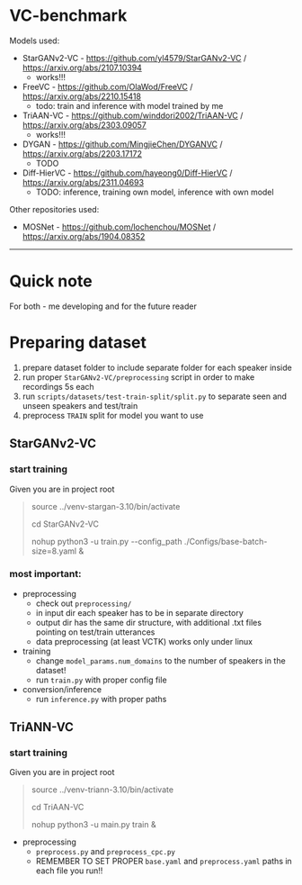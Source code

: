 # VC-benchmark

Models used:
- StarGANv2-VC - https://github.com/yl4579/StarGANv2-VC / https://arxiv.org/abs/2107.10394
  - works!!!
- FreeVC - https://github.com/OlaWod/FreeVC / https://arxiv.org/abs/2210.15418
  - todo: train and inference with model trained by me
- TriAAN-VC - https://github.com/winddori2002/TriAAN-VC / https://arxiv.org/abs/2303.09057
  - works!!!
- DYGAN - https://github.com/MingjieChen/DYGANVC / https://arxiv.org/abs/2203.17172
  - TODO
- Diff-HierVC - https://github.com/hayeong0/Diff-HierVC / https://arxiv.org/abs/2311.04693
  - TODO: inference, training own model, inference with own model

Other repositories used:
- MOSNet - https://github.com/lochenchou/MOSNet / https://arxiv.org/abs/1904.08352

---

# Quick note
For both - me developing and for the future reader

# Preparing dataset
1. prepare dataset folder to include separate folder for each speaker inside
2. run proper `StarGANv2-VC/preprocessing` script in order to make recordings 5s each
3. run `scripts/datasets/test-train-split/split.py` to separate seen and unseen speakers and test/train
4. preprocess `TRAIN` split for model you want to use 

## StarGANv2-VC
### start training
Given you are in project root
> source ../venv-stargan-3.10/bin/activate
>
> cd StarGANv2-VC
> 
> nohup python3 -u train.py --config_path ./Configs/base-batch-size=8.yaml &

### most important:
- preprocessing
  - check out `preprocessing/`
  - in input dir each speaker has to be in separate directory
  - output dir has the same dir structure, with additional .txt files pointing on test/train utterances
  - data preprocessing (at least VCTK) works only under linux
- training
  - change `model_params.num_domains` to the number of speakers in the dataset!
  - run `train.py` with proper config file
- conversion/inference
  - run `inference.py` with proper paths


## TriANN-VC
### start training
Given you are in project root
> source ../venv-triann-3.10/bin/activate
>
> cd TriAAN-VC
> 
> nohup python3 -u main.py train &


- preprocessing
  - `preprocess.py` and `preprocess_cpc.py`
  - REMEMBER TO SET PROPER `base.yaml` and `preprocess.yaml` paths in each file you run!!
